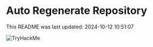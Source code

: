 # Auto Regenerate Repository

This README was last updated: 2024-10-12 10:51:07

 ![TryHackMe](https://tryhackme.com/badge/533634)
